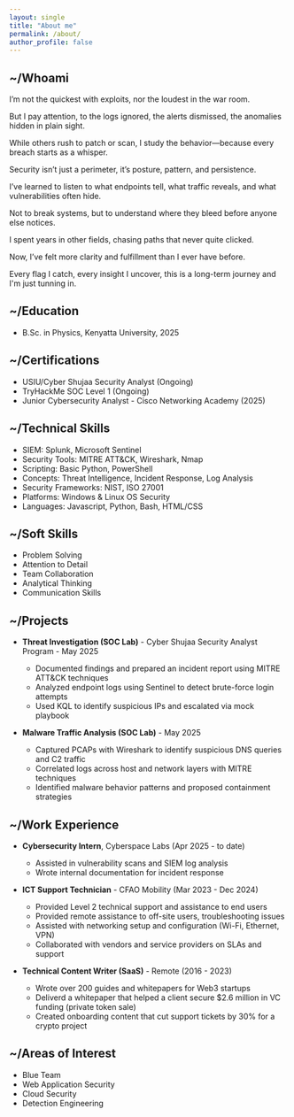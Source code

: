 ```yaml
---
layout: single
title: "About me"
permalink: /about/
author_profile: false
---
```

## ~/Whoami

I’m not the quickest with exploits, nor the loudest in the war room.

But I pay attention, to the logs ignored, the alerts dismissed, the anomalies hidden in plain sight.

While others rush to patch or scan, I study the behavior—because every breach starts as a whisper.

Security isn’t just a perimeter, it’s posture, pattern, and persistence.

I’ve learned to listen to what endpoints tell, what traffic reveals, and what vulnerabilities often hide. 

Not to break systems, but to understand where they bleed before anyone else notices.

I spent years in other fields, chasing paths that never quite clicked.

Now, I’ve felt more clarity and fulfillment than I ever have before.

Every flag I catch, every insight I uncover, this is a long-term journey and I'm just tunning in.

## ~/Education

- B.Sc. in Physics, Kenyatta University, 2025

## ~/Certifications

- USIU/Cyber Shujaa Security Analyst (Ongoing)
- TryHackMe SOC Level 1 (Ongoing)
- Junior Cybersecurity Analyst - Cisco Networking Academy (2025)

## ~/Technical Skills

- SIEM: Splunk, Microsoft Sentinel
- Security Tools: MITRE ATT&CK, Wireshark, Nmap
- Scripting: Basic Python, PowerShell
- Concepts: Threat Intelligence, Incident Response, Log Analysis
- Security Frameworks: NIST, ISO 27001
- Platforms: Windows & Linux OS Security
- Languages: Javascript, Python, Bash, HTML/CSS

## ~/Soft Skills

- Problem Solving
- Attention to Detail
- Team Collaboration
- Analytical Thinking
- Communication Skills

## ~/Projects

- **Threat Investigation (SOC Lab)** - Cyber Shujaa Security Analyst Program - May 2025
  - Documented findings and prepared an incident report using MITRE ATT&CK techniques
  - Analyzed endpoint logs using Sentinel to detect brute-force login attempts
  - Used KQL to identify suspicious IPs and escalated via mock playbook

- **Malware Traffic Analysis (SOC Lab)** - May 2025
  - Captured PCAPs with Wireshark to identify suspicious DNS queries and C2 traffic
  - Correlated logs across host and network layers with MITRE techniques
  - Identified malware behavior patterns and proposed containment strategies

## ~/Work Experience

- **Cybersecurity Intern**, Cyberspace Labs (Apr 2025 - to date)  
  - Assisted in vulnerability scans and SIEM log analysis  
  - Wrote internal documentation for incident response

- **ICT Support Technician** - CFAO Mobility (Mar 2023 - Dec 2024)
   - Provided Level 2 technical support and assistance to end users
   - Provided remote assistance to off-site users, troubleshooting issues
   - Assisted with networking setup and configuration (Wi-Fi, Ethernet, VPN)
   - Collaborated with vendors and service providers on SLAs and support
- **Technical Content Writer (SaaS)** - Remote (2016 - 2023)
   - Wrote over 200 guides and whitepapers for Web3 startups
   - Deliverd a whitepaper that helped a client secure $2.6 million in VC funding (private token sale)
   - Created onboarding content that cut support tickets by 30% for a crypto project


## ~/Areas of Interest
 - Blue Team
 - Web Application Security
 - Cloud Security
 - Detection Engineering
